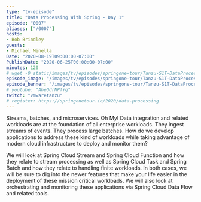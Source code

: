 ```yaml
---
type: "tv-episode"
title: "Data Processing With Spring - Day 1"
episode: "0007"
aliases: ["/0007"]
hosts:
- Bob Brindley
guests:
- Michael Minella
Date: "2020-08-19T09:00:00-07:00"
PublishDate: "2020-06-25T00:00:00-07:00"
minutes: 120
# wget -O static/images/tv/episodes/springone-tour/Tanzu-S1T-DataProcessing-yt.jpg https://img.youtube.com/vi/AbeOdrNPfYg/mqdefault.jpg
episode_image: "/images/tv/episodes/springone-tour/Tanzu-S1T-DataProcessing-yt.jpg"
episode_banner: "/images/tv/episodes/springone-tour/Tanzu-S1T-DataProcessin-yt.jpg"
# youtube: "AbeOdrNPfYg"
twitch: "vmwaretanzu"
# register: https://springonetour.io/2020/data-processing
---
```


Streams, batches, and microservices. Oh My! Data integration and related workloads are at the foundation of all enterprise workloads. They ingest streams of events. They process large batches. How do we develop applications to address these kind of workloads while taking advantage of modern cloud infrastructure to deploy and monitor them?

We will look at Spring Cloud Stream and Spring Cloud Function and how they relate to stream processing as well as Spring Cloud Task and Spring Batch and how they relate to handling finite workloads. In both cases, we will be sure to dig into the newer features that make your life easier in the deployment of these mission critical workloads. We will also look at orchestrating and monitoring these applications via Spring Cloud Data Flow and related tools.